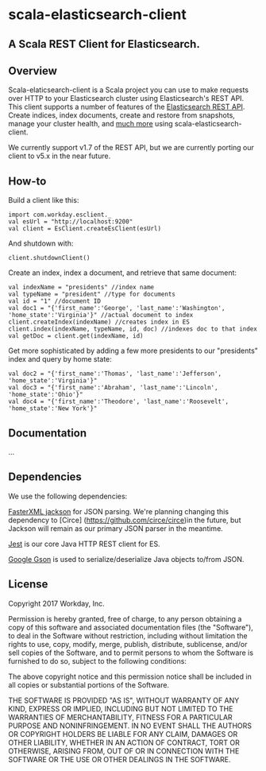 # scala-elasticsearch-client

A Scala REST Client for Elasticsearch.
---

Overview
---

Scala-elaticsearch-client is a Scala project you can use to make requests over HTTP to your Elasticsearch cluster using 
Elasticsearch's REST API. 
This client supports a number of features of the 
[Elasticsearch REST API](https://www.elastic.co/guide/en/elasticsearch/reference/1.7/index.html).
Create indices, index documents, create and restore from snapshots, manage your cluster health, and [much more](https://github.com/Workday/scala-elasticsearch-client#documentation)
 using 
scala-elasticsearch-client. 

 We currently support v1.7 of the REST API, but we are currently porting our client to v5.x in the near future.
 
 
 
How-to
---

Build a client like this:
````
import com.workday.esclient._
val esUrl = "http://localhost:9200"
val client = EsClient.createEsClient(esUrl)
 ````
And shutdown with:
````
client.shutdownClient()
````
Create an index, index a document, and retrieve that same document:
````
val indexName = "presidents" //index name
val typeName = "president" //type for documents
val id = "1" //document ID
val doc1 = "{'first_name':'George', 'last_name':'Washington', 'home_state':'Virginia'}" //actual document to index
client.createIndex(indexName) //creates index in ES
client.index(indexName, typeName, id, doc) //indexes doc to that index
val getDoc = client.get(indexName, id)
````
Get more sophisticated by adding a few more presidents to our "presidents" index and query by home state:
````
val doc2 = "{'first_name':'Thomas', 'last_name':'Jefferson', 'home_state':'Virginia'}"
val doc3 = "{'first_name':'Abraham', 'last_name':'Lincoln', 'home_state':'Ohio'}"
val doc4 = "{'first_name':'Theodore', 'last_name':'Roosevelt', 'home_state':'New York'}"
````

Documentation
---
...

Dependencies
---

We use the following dependencies: 

[FasterXML jackson](https://github.com/FasterXML/jackson)
for JSON parsing.
We're planning changing this dependency to [Circe] (https://github.com/circe/circe)in the future,
but Jackson will remain as our primary JSON parser in the meantime.

[Jest](https://github.com/searchbox-io/Jest) is our core Java HTTP REST client for ES.
 
[Google Gson](https://github.com/google/gson) is used to serialize/deserialize Java objects to/from JSON.

License
---
Copyright 2017 Workday, Inc.

Permission is hereby granted, free of charge, to any person obtaining a copy of this software and associated
documentation files (the "Software"), to deal in the Software without restriction, including without limitation the
rights to use, copy, modify, merge, publish, distribute, sublicense, and/or sell copies of the Software, and to permit
persons to whom the Software is furnished to do so, subject to the following conditions:

The above copyright notice and this permission notice shall be included in all copies or substantial portions of the
Software.

THE SOFTWARE IS PROVIDED "AS IS", WITHOUT WARRANTY OF ANY KIND, EXPRESS OR IMPLIED, INCLUDING BUT NOT LIMITED TO THE
WARRANTIES OF MERCHANTABILITY, FITNESS FOR A PARTICULAR PURPOSE AND NONINFRINGEMENT. IN NO EVENT SHALL THE AUTHORS OR
COPYRIGHT HOLDERS BE LIABLE FOR ANY CLAIM, DAMAGES OR OTHER LIABILITY, WHETHER IN AN ACTION OF CONTRACT, TORT OR
OTHERWISE, ARISING FROM, OUT OF OR IN CONNECTION WITH THE SOFTWARE OR THE USE OR OTHER DEALINGS IN THE SOFTWARE.